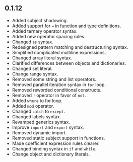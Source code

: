 ## 0.1.12
* Added subject shadowing.
* Added support for `=` in function and type definitions.
* Added ternary operator syntax.
* Added new operator spacing rules.
* Changed `as` syntax.
* Redesigned pattern matching and destructuring syntax.
* Simplified complicated multiline expressions.
* Changed array literal syntax.
* Clarified differences between objects and dictionaries.
* Changed set literal.
* Change range syntax.
* Removed some string and list operators.
* Removed parallel iteration syntax in `for` loop.
* Removed reworded conditional constructs.
* Removed `!` operator in favor of `not`.
* Added `where` to for loop.
* Added `mod` operator.
* Changed `catch` to `except`.
* Changed labels syntax.
* Revamped generics syntax.
* Improve `import` and `export` syntax.
* Removed dynamic import.
* Removed static subject support in functions.
* Made coefficient expression rules clearer.
* Changed binding syntax in `if` and `while`.
* Change object and dictionary literals.
